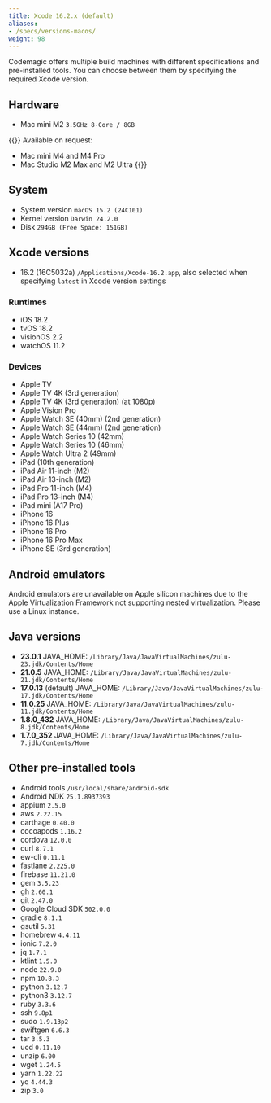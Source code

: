 ```yaml
---
title: Xcode 16.2.x (default)
aliases:
- /specs/versions-macos/
weight: 98
---
```


Codemagic offers multiple build machines with different specifications and pre-installed tools. You can choose between them by specifying the required Xcode version.

## Hardware

- Mac mini M2 `3.5GHz 8-Core / 8GB`

{{<notebox>}}
Available on request:
- Mac mini M4 and M4 Pro
- Mac Studio M2 Max and M2 Ultra
{{</notebox>}}

## System

- System version `macOS 15.2 (24C101)`
- Kernel version `Darwin 24.2.0`
- Disk `294GB (Free Space: 151GB)`

## Xcode versions

- 16.2 (16C5032a) `/Applications/Xcode-16.2.app`, also selected when specifying `latest` in Xcode version settings

### Runtimes

- iOS 18.2
- tvOS 18.2
- visionOS 2.2
- watchOS 11.2

### Devices

- Apple TV
- Apple TV 4K (3rd generation)
- Apple TV 4K (3rd generation) (at 1080p)
- Apple Vision Pro
- Apple Watch SE (40mm) (2nd generation)
- Apple Watch SE (44mm) (2nd generation)
- Apple Watch Series 10 (42mm)
- Apple Watch Series 10 (46mm)
- Apple Watch Ultra 2 (49mm)
- iPad (10th generation)
- iPad Air 11-inch (M2)
- iPad Air 13-inch (M2)
- iPad Pro 11-inch (M4)
- iPad Pro 13-inch (M4)
- iPad mini (A17 Pro)
- iPhone 16
- iPhone 16 Plus
- iPhone 16 Pro
- iPhone 16 Pro Max
- iPhone SE (3rd generation)

## Android emulators

Android emulators are unavailable on Apple silicon machines due to the Apple Virtualization Framework not supporting nested virtualization. Please use a Linux instance.

## Java versions

- **23.0.1** JAVA_HOME: `/Library/Java/JavaVirtualMachines/zulu-23.jdk/Contents/Home`
- **21.0.5** JAVA_HOME: `/Library/Java/JavaVirtualMachines/zulu-21.jdk/Contents/Home`
- **17.0.13** (default) JAVA_HOME: `/Library/Java/JavaVirtualMachines/zulu-17.jdk/Contents/Home`
- **11.0.25** JAVA_HOME: `/Library/Java/JavaVirtualMachines/zulu-11.jdk/Contents/Home`
- **1.8.0_432** JAVA_HOME: `/Library/Java/JavaVirtualMachines/zulu-8.jdk/Contents/Home`
- **1.7.0_352** JAVA_HOME: `/Library/Java/JavaVirtualMachines/zulu-7.jdk/Contents/Home`

## Other pre-installed tools

- Android tools `/usr/local/share/android-sdk`
- Android NDK `25.1.8937393`
- appium `2.5.0`
- aws `2.22.15`
- carthage `0.40.0`
- cocoapods `1.16.2`
- cordova `12.0.0`
- curl `8.7.1`
- ew-cli `0.11.1`
- fastlane `2.225.0`
- firebase `11.21.0`
- gem `3.5.23`
- gh `2.60.1`
- git `2.47.0`
- Google Cloud SDK `502.0.0`
- gradle `8.1.1`
- gsutil `5.31`
- homebrew `4.4.11`
- ionic `7.2.0`
- jq `1.7.1`
- ktlint `1.5.0`
- node `22.9.0`
- npm `10.8.3`
- python `3.12.7`
- python3 `3.12.7`
- ruby `3.3.6`
- ssh `9.8p1`
- sudo `1.9.13p2`
- swiftgen `6.6.3`
- tar `3.5.3`
- ucd `0.11.10`
- unzip `6.00`
- wget `1.24.5`
- yarn `1.22.22`
- yq `4.44.3`
- zip `3.0`
